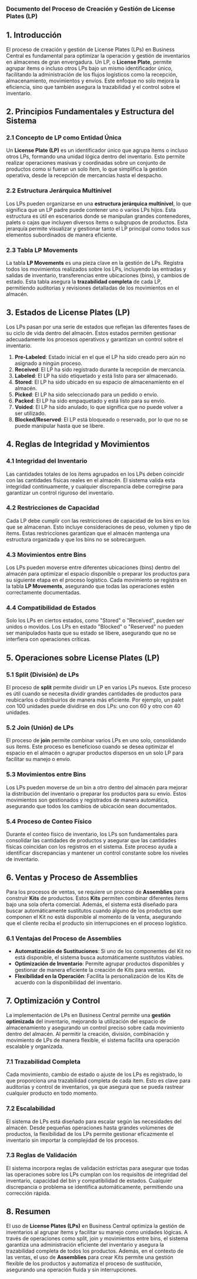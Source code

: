 ### **Documento del Proceso de Creación y Gestión de License Plates (LP)**

## **1. Introducción**

El proceso de creación y gestión de License Plates (LPs) en Business Central es fundamental para optimizar la operación y gestión de inventarios en almacenes de gran envergadura. Un LP, o **License Plate**, permite agrupar ítems o incluso otros LPs bajo un mismo identificador único, facilitando la administración de los flujos logísticos como la recepción, almacenamiento, movimientos y envíos. Este enfoque no solo mejora la eficiencia, sino que también asegura la trazabilidad y el control sobre el inventario.

## **2. Principios Fundamentales y Estructura del Sistema**

### **2.1 Concepto de LP como Entidad Única**
Un **License Plate (LP)** es un identificador único que agrupa ítems o incluso otros LPs, formando una unidad lógica dentro del inventario. Esto permite realizar operaciones masivas y coordinadas sobre un conjunto de productos como si fueran un solo ítem, lo que simplifica la gestión operativa, desde la recepción de mercancías hasta el despacho.

### **2.2 Estructura Jerárquica Multinivel**
Los LPs pueden organizarse en una **estructura jerárquica multinivel**, lo que significa que un LP padre puede contener uno o varios LPs hijos. Esta estructura es útil en escenarios donde se manipulan grandes contenedores, palets o cajas que incluyen diversos ítems o subgrupos de productos. Esta jerarquía permite visualizar y gestionar tanto el LP principal como todos sus elementos subordinados de manera eficiente.

### **2.3 Tabla LP Movements**
La tabla **LP Movements** es una pieza clave en la gestión de LPs. Registra todos los movimientos realizados sobre los LPs, incluyendo las entradas y salidas de inventario, transferencias entre ubicaciones (bins), y cambios de estado. Esta tabla asegura la **trazabilidad completa** de cada LP, permitiendo auditorías y revisiones detalladas de los movimientos en el almacén.

## **3. Estados de License Plates (LP)**

Los LPs pasan por una serie de estados que reflejan las diferentes fases de su ciclo de vida dentro del almacén. Estos estados permiten gestionar adecuadamente los procesos operativos y garantizan un control sobre el inventario.

1. **Pre-Labeled**: Estado inicial en el que el LP ha sido creado pero aún no asignado a ningún proceso.
2. **Received**: El LP ha sido registrado durante la recepción de mercancía.
3. **Labeled**: El LP ha sido etiquetado y está listo para ser almacenado.
4. **Stored**: El LP ha sido ubicado en su espacio de almacenamiento en el almacén.
5. **Picked**: El LP ha sido seleccionado para un pedido o envío.
6. **Packed**: El LP ha sido empaquetado y está listo para su envío.
7. **Voided**: El LP ha sido anulado, lo que significa que no puede volver a ser utilizado.
8. **Blocked/Reserved**: El LP está bloqueado o reservado, por lo que no se puede manipular hasta que se libere.

## **4. Reglas de Integridad y Movimientos**

### **4.1 Integridad del Inventario**
Las cantidades totales de los ítems agrupados en los LPs deben coincidir con las cantidades físicas reales en el almacén. El sistema valida esta integridad continuamente, y cualquier discrepancia debe corregirse para garantizar un control riguroso del inventario.

### **4.2 Restricciones de Capacidad**
Cada LP debe cumplir con las restricciones de capacidad de los bins en los que se almacenan. Esto incluye consideraciones de peso, volumen y tipo de ítems. Estas restricciones garantizan que el almacén mantenga una estructura organizada y que los bins no se sobrecarguen.

### **4.3 Movimientos entre Bins**
Los LPs pueden moverse entre diferentes ubicaciones (bins) dentro del almacén para optimizar el espacio disponible o preparar los productos para su siguiente etapa en el proceso logístico. Cada movimiento se registra en la tabla **LP Movements**, asegurando que todas las operaciones estén correctamente documentadas.

### **4.4 Compatibilidad de Estados**
Solo los LPs en ciertos estados, como "Stored" o "Received", pueden ser unidos o movidos. Los LPs en estado "Blocked" o "Reserved" no pueden ser manipulados hasta que su estado se libere, asegurando que no se interfiera con operaciones críticas.

## **5. Operaciones sobre License Plates (LP)**

### **5.1 Split (División) de LPs**
El proceso de **split** permite dividir un LP en varios LPs nuevos. Este proceso es útil cuando se necesita dividir grandes cantidades de productos para reubicarlos o distribuirlos de manera más eficiente. Por ejemplo, un palet con 100 unidades puede dividirse en dos LPs: uno con 60 y otro con 40 unidades.

### **5.2 Join (Unión) de LPs**
El proceso de **join** permite combinar varios LPs en uno solo, consolidando sus ítems. Este proceso es beneficioso cuando se desea optimizar el espacio en el almacén o agrupar productos dispersos en un solo LP para facilitar su manejo o envío.

### **5.3 Movimientos entre Bins**
Los LPs pueden moverse de un bin a otro dentro del almacén para mejorar la distribución del inventario o preparar los productos para su envío. Estos movimientos son gestionados y registrados de manera automática, asegurando que todos los cambios de ubicación sean documentados.

### **5.4 Proceso de Conteo Físico**
Durante el conteo físico de inventario, los LPs son fundamentales para consolidar las cantidades de productos y asegurar que las cantidades físicas coincidan con los registros en el sistema. Este proceso ayuda a identificar discrepancias y mantener un control constante sobre los niveles de inventario.

## **6. Ventas y Proceso de Assemblies**

Para los procesos de ventas, se requiere un proceso de **Assemblies** para construir **Kits** de productos. Estos **Kits** permiten combinar diferentes ítems bajo una sola oferta comercial. Además, el sistema está diseñado para buscar automáticamente sustitutos cuando alguno de los productos que componen el Kit no está disponible al momento de la venta, asegurando que el cliente reciba el producto sin interrupciones en el proceso logístico.

### **6.1 Ventajas del Proceso de Assemblies**
- **Automatización de Sustituciones**: Si uno de los componentes del Kit no está disponible, el sistema busca automáticamente sustitutos viables.
- **Optimización de Inventario**: Permite agrupar productos disponibles y gestionar de manera eficiente la creación de Kits para ventas.
- **Flexibilidad en la Operación**: Facilita la personalización de los Kits de acuerdo con la disponibilidad del inventario.

## **7. Optimización y Control**

La implementación de LPs en Business Central permite una **gestión optimizada** del inventario, mejorando la utilización del espacio de almacenamiento y asegurando un control preciso sobre cada movimiento dentro del almacén. Al permitir la creación, división, combinación y movimiento de LPs de manera flexible, el sistema facilita una operación escalable y organizada.

### **7.1 Trazabilidad Completa**
Cada movimiento, cambio de estado o ajuste de los LPs es registrado, lo que proporciona una trazabilidad completa de cada ítem. Esto es clave para auditorías y control de inventarios, ya que asegura que se pueda rastrear cualquier producto en todo momento.

### **7.2 Escalabilidad**
El sistema de LPs está diseñado para escalar según las necesidades del almacén. Desde pequeñas operaciones hasta grandes volúmenes de productos, la flexibilidad de los LPs permite gestionar eficazmente el inventario sin importar la complejidad de los procesos.

### **7.3 Reglas de Validación**
El sistema incorpora reglas de validación estrictas para asegurar que todas las operaciones sobre los LPs cumplan con los requisitos de integridad del inventario, capacidad del bin y compatibilidad de estados. Cualquier discrepancia o problema se identifica automáticamente, permitiendo una corrección rápida.

## **8. Resumen**

El uso de **License Plates (LPs)** en Business Central optimiza la gestión de inventarios al agrupar ítems y facilitar su manejo como unidades lógicas. A través de operaciones como split, join y movimientos entre bins, el sistema garantiza una administración eficiente del inventario y asegura la trazabilidad completa de todos los productos. Además, en el contexto de las ventas, el uso de **Assemblies** para crear Kits permite una gestión flexible de los productos y automatiza el proceso de sustitución, asegurando una operación fluida y sin interrupciones.